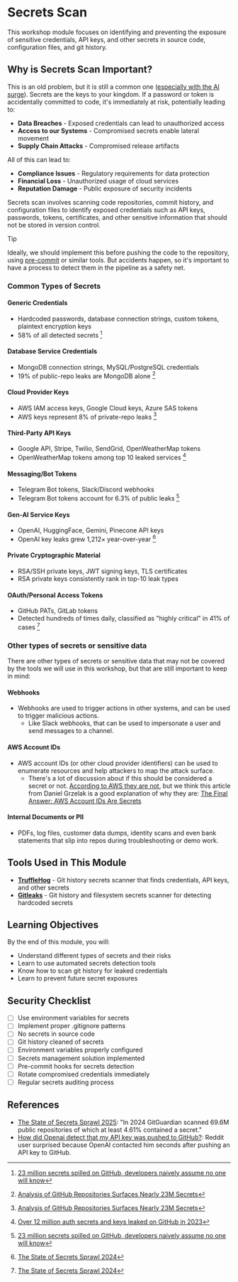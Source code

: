 # Secrets Scan

This workshop module focuses on identifying and preventing the exposure of sensitive credentials, API keys, and other secrets in source code, configuration files, and git history.

## Why is Secrets Scan Important?
This is an old problem, but it is still a common one ([especially with the AI surge](https://www.wiz.io/blog/leaking-ai-secrets-in-public-code)). Secrets are the keys to your kingdom. If a password or token is accidentally committed to code, it's immediately at risk, potentially leading to:

- **Data Breaches** - Exposed credentials can lead to unauthorized access
- **Access to our Systems** - Compromised secrets enable lateral movement
- **Supply Chain Attacks** - Compromised release artifacts

All of this can lead to:

- **Compliance Issues** - Regulatory requirements for data protection
- **Financial Loss** - Unauthorized usage of cloud services
- **Reputation Damage** - Public exposure of security incidents

Secrets scan involves scanning code repositories, commit history, and configuration files to identify exposed credentials such as API keys, passwords, tokens, certificates, and other sensitive information that should not be stored in version control.

> [!TIP]
> Ideally, we should implement this before pushing the code to the repository, using [pre-commit](https://github.com/pre-commit/pre-commit) or similar tools. But accidents happen, so it's important to have a process to detect them in the pipeline as a safety net.

### Common Types of Secrets

#### **Generic Credentials**
- Hardcoded passwords, database connection strings, custom tokens, plaintext encryption keys
- 58% of all detected secrets [^1]
#### **Database Service Credentials**
- MongoDB connection strings, MySQL/PostgreSQL credentials
- 19% of public-repo leaks are MongoDB alone [^2]
#### **Cloud Provider Keys**
- AWS IAM access keys, Google Cloud keys, Azure SAS tokens
- AWS keys represent 8% of private-repo leaks [^2]
#### **Third-Party API Keys**
- Google API, Stripe, Twilio, SendGrid, OpenWeatherMap tokens
- OpenWeatherMap tokens among top 10 leaked services [^3]
#### **Messaging/Bot Tokens**
- Telegram Bot tokens, Slack/Discord webhooks
- Telegram Bot tokens account for 6.3% of public leaks [^1]
#### **Gen-AI Service Keys**
- OpenAI, HuggingFace, Gemini, Pinecone API keys
- OpenAI key leaks grew 1,212× year-over-year [^4]
#### **Private Cryptographic Material**
- RSA/SSH private keys, JWT signing keys, TLS certificates
- RSA private keys consistently rank in top-10 leak types
#### **OAuth/Personal Access Tokens**
- GitHub PATs, GitLab tokens
- Detected hundreds of times daily, classified as "highly critical" in 41% of cases [^4]

### Other types of secrets or sensitive data
There are other types of secrets or sensitive data that may not be covered by the tools we will use in this workshop, but that are still important to keep in mind:

#### **Webhooks**
- Webhooks are used to trigger actions in other systems, and can be used to trigger malicious actions.
  - Like Slack webhooks, that can be used to impersonate a user and send messages to a channel.
#### **AWS Account IDs**
- AWS account IDs (or other cloud provider identifiers) can be used to enumerate resources and help attackers to map the attack surface.
  - There's a lot of discussion about if this should be considered a secret or not. [According to AWS they are not](https://docs.aws.amazon.com/accounts/latest/reference/manage-acct-identifiers.html), but we think this article from Daniel Grzelak is a good explanation of why they are: [The Final Answer: AWS Account IDs Are Secrets](https://www.plerion.com/blog/the-final-answer-aws-account-ids-are-secrets)
#### **Internal Documents or PII**
- PDFs, log files, customer data dumps, identity scans and even bank statements that slip into repos during troubleshooting or demo work.

## Tools Used in This Module

- [**TruffleHog**](https://github.com/trufflesecurity/trufflehog) - Git history secrets scanner that finds credentials, API keys, and other secrets
- [**Gitleaks**](https://github.com/gitleaks/gitleaks) - Git history and filesystem secrets scanner for detecting hardcoded secrets

## Learning Objectives

By the end of this module, you will:
- Understand different types of secrets and their risks
- Learn to use automated secrets detection tools
- Know how to scan git history for leaked credentials
- Learn to prevent future secret exposures

## Security Checklist

- [ ] Use environment variables for secrets
- [ ] Implement proper .gitignore patterns
- [ ] No secrets in source code
- [ ] Git history cleaned of secrets
- [ ] Environment variables properly configured
- [ ] Secrets management solution implemented
- [ ] Pre-commit hooks for secrets detection
- [ ] Rotate compromised credentials immediately
- [ ] Regular secrets auditing process

## References
- [The State of Secrets Sprawl 2025](https://www.gitguardian.com/state-of-secrets-sprawl-report-2025): "In 2024 GitGuardian scanned 69.6M public repositories of which at least 4.61% contained a secret."
- [How did Openai detect that my API key was pushed to GitHub?](https://www.reddit.com/r/OpenAI/comments/zotyq4/how_did_openai_detect_that_my_api_key_was_pushed/): Reddit user surprised because OpenAI contacted him seconds after pushing an API key to GitHub.

[^1]: [23 million secrets spilled on GitHub, developers naively assume no one will know](https://cybernews.com/security/developers-hardcoding-secrets-github-risk/)
[^2]: [Analysis of GitHub Repositories Surfaces Nearly 23M Secrets](https://devops.com/analysis-of-github-repositories-surfaces-nearly-23m-secrets/)
[^3]: [Over 12 million auth secrets and keys leaked on GitHub in 2023](https://www.bleepingcomputer.com/news/security/over-12-million-auth-secrets-and-keys-leaked-on-github-in-2023/)
[^4]: [The State of Secrets Sprawl 2024](https://securityboulevard.com/2024/03/the-state-of-secrets-sprawl-2024/)